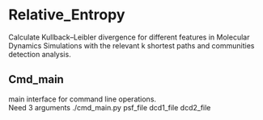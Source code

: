 # Relative_Entropy
Calculate Kullback–Leibler divergence for different features in Molecular Dynamics Simulations with the relevant k shortest paths and communities detection analysis.

## Cmd_main  
main interface for command line operations.  
Need 3 arguments ./cmd_main.py psf_file dcd1_file dcd2_file

